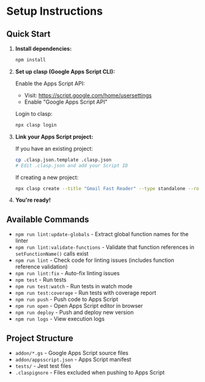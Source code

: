 # Setup Instructions

## Quick Start

1. **Install dependencies:**
   ```bash
   npm install
   ```

2. **Set up clasp (Google Apps Script CLI):**
   
   Enable the Apps Script API:
   - Visit: https://script.google.com/home/usersettings
   - Enable "Google Apps Script API"
   
   Login to clasp:
   ```bash
   npx clasp login
   ```

3. **Link your Apps Script project:**
   
   If you have an existing project:
   ```bash
   cp .clasp.json.template .clasp.json
   # Edit .clasp.json and add your Script ID
   ```
   
   If creating a new project:
   ```bash
   npx clasp create --title "Gmail Fast Reader" --type standalone --rootDir .
   ```

4. **You're ready!**

## Available Commands

- `npm run lint:update-globals` - Extract global function names for the linter
- `npm run lint:validate-functions` - Validate that function references in `setFunctionName()` calls exist
- `npm run lint` - Check code for linting issues (includes function reference validation)
- `npm run lint:fix` - Auto-fix linting issues
- `npm test` - Run tests
- `npm run test:watch` - Run tests in watch mode
- `npm run test:coverage` - Run tests with coverage report
- `npm run push` - Push code to Apps Script
- `npm run open` - Open Apps Script editor in browser
- `npm run deploy` - Push and deploy new version
- `npm run logs` - View execution logs

## Project Structure

- `addon/*.gs` - Google Apps Script source files
- `addon/appsscript.json` - Apps Script manifest
- `tests/` - Jest test files
- `.claspignore` - Files excluded when pushing to Apps Script
